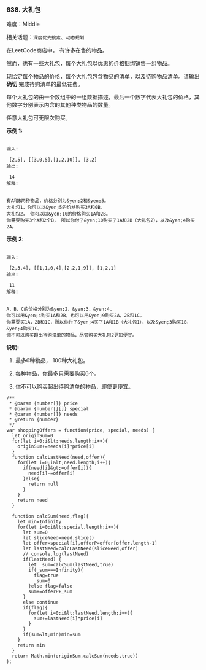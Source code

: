 ### 638. 大礼包

难度：Middle

相关话题：`深度优先搜索`、`动态规划`

在LeetCode商店中， 有许多在售的物品。



然而，也有一些大礼包，每个大礼包以优惠的价格捆绑销售一组物品。



现给定每个物品的价格，每个大礼包包含物品的清单，以及待购物品清单。请输出 **确切** 完成待购清单的最低花费。



每个大礼包的由一个数组中的一组数据描述，最后一个数字代表大礼包的价格，其他数字分别表示内含的其他种类物品的数量。



任意大礼包可无限次购买。



 **示例 1:** 





```

输入:

 [2,5], [[3,0,5],[1,2,10]], [3,2]
输出:

 14
解释:

 
有A和B两种物品，价格分别为&yen;2和&yen;5。
大礼包1，你可以以&yen;5的价格购买3A和0B。
大礼包2， 你可以以&yen;10的价格购买1A和2B。
你需要购买3个A和2个B， 所以你付了&yen;10购买了1A和2B（大礼包2），以及&yen;4购买2A。
```

 **示例 2:** 





```

输入:

 [2,3,4], [[1,1,0,4],[2,2,1,9]], [1,2,1]
输出:

 11
解释:

 
A，B，C的价格分别为&yen;2，&yen;3，&yen;4.
你可以用&yen;4购买1A和2B，也可以用&yen;9购买2A，2B和1C。
你需要买1A，2B和1C，所以你付了&yen;4买了1A和1B（大礼包1），以及&yen;3购买1B， &yen;4购买1C。
你不可以购买超出待购清单的物品，尽管购买大礼包2更加便宜。

```

 **说明:** 





1. 最多6种物品， 100种大礼包。

2. 每种物品，你最多只需要购买6个。

3. 你不可以购买超出待购清单的物品，即使更便宜。






```
/**
 * @param {number[]} price
 * @param {number[][]} special
 * @param {number[]} needs
 * @return {number}
 */
var shoppingOffers = function(price, special, needs) {
  let originSum=0
  for(let i=0;i&lt;needs.length;i++){
    originSum+=needs[i]*price[i]
  }
  function calcLastNeed(need,offer){
    for(let i=0;i&lt;need.length;i++){
      if(need[i]&gt;=offer[i]){
        need[i]-=offer[i]
      }else{
        return null
      }
    }
    return need
  }

  function calcSum(need,flag){
    let min=Infinity
    for(let i=0;i&lt;special.length;i++){
      let sum=0
      let sliceNeed=need.slice()
      let offer=special[i],offerP=offer[offer.length-1]
      let lastNeed=calcLastNeed(sliceNeed,offer)
      // console.log(lastNeed)
      if(lastNeed) {
        let _sum=calcSum(lastNeed,true)
        if(_sum===Infinity){
          flag=true
          _sum=0
        }else flag=false
        sum+=offerP+_sum
      }
      else continue
      if(flag){
        for(let i=0;i&lt;lastNeed.length;i++){
          sum+=lastNeed[i]*price[i]
        }
      }
      if(sum&lt;min)min=sum
    }
    return min
  }
  return Math.min(originSum,calcSum(needs,true))
};



```
